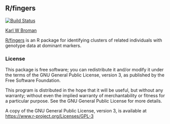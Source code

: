 ## R/fingers

[![Build Status](https://travis-ci.org/kbroman/qtlsim.svg?branch=master)](https://travis-ci.org/kbroman/qtlsim)

[Karl W Broman](http://kbroman.org)

[R/fingers](https://github.com/kbroman/fingers) is an R package for identifying clusters of related
individuals with genotype data at dominant markers.

### License

This package is free software; you can redistribute it and/or modify it
under the terms of the GNU General Public License, version 3, as
published by the Free Software Foundation.

This program is distributed in the hope that it will be useful, but
without any warranty; without even the implied warranty of
merchantability or fitness for a particular purpose.  See the GNU
General Public License for more details.

A copy of the GNU General Public License, version 3, is available at
<https://www.r-project.org/Licenses/GPL-3>
